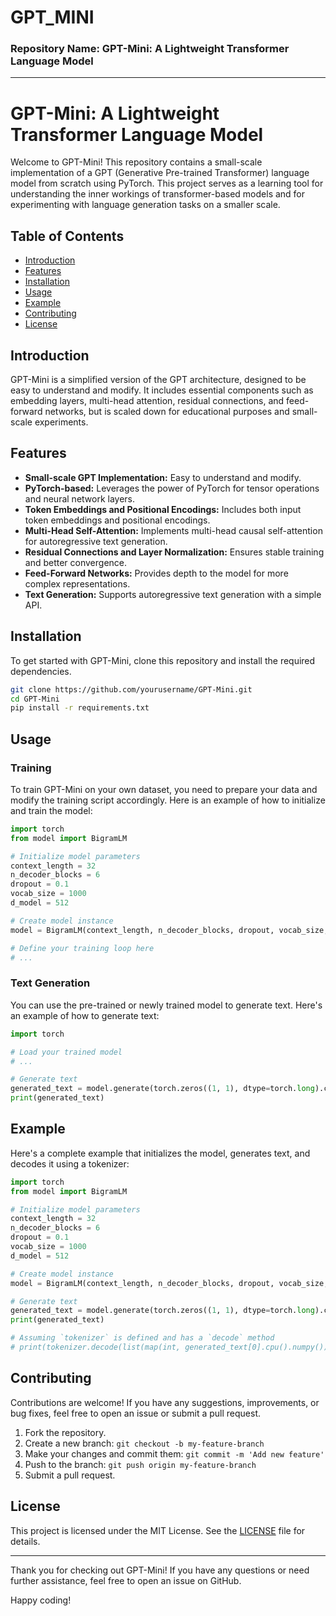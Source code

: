 # GPT_MINI
### Repository Name: GPT-Mini: A Lightweight Transformer Language Model

---

# GPT-Mini: A Lightweight Transformer Language Model

Welcome to GPT-Mini! This repository contains a small-scale implementation of a GPT (Generative Pre-trained Transformer) language model from scratch using PyTorch. This project serves as a learning tool for understanding the inner workings of transformer-based models and for experimenting with language generation tasks on a smaller scale.

## Table of Contents

- [Introduction](#introduction)
- [Features](#features)
- [Installation](#installation)
- [Usage](#usage)
- [Example](#example)
- [Contributing](#contributing)
- [License](#license)

## Introduction

GPT-Mini is a simplified version of the GPT architecture, designed to be easy to understand and modify. It includes essential components such as embedding layers, multi-head attention, residual connections, and feed-forward networks, but is scaled down for educational purposes and small-scale experiments.

## Features

- **Small-scale GPT Implementation:** Easy to understand and modify.
- **PyTorch-based:** Leverages the power of PyTorch for tensor operations and neural network layers.
- **Token Embeddings and Positional Encodings:** Includes both input token embeddings and positional encodings.
- **Multi-Head Self-Attention:** Implements multi-head causal self-attention for autoregressive text generation.
- **Residual Connections and Layer Normalization:** Ensures stable training and better convergence.
- **Feed-Forward Networks:** Provides depth to the model for more complex representations.
- **Text Generation:** Supports autoregressive text generation with a simple API.

## Installation

To get started with GPT-Mini, clone this repository and install the required dependencies.

```bash
git clone https://github.com/yourusername/GPT-Mini.git
cd GPT-Mini
pip install -r requirements.txt
```

## Usage

### Training

To train GPT-Mini on your own dataset, you need to prepare your data and modify the training script accordingly. Here is an example of how to initialize and train the model:

```python
import torch
from model import BigramLM

# Initialize model parameters
context_length = 32
n_decoder_blocks = 6
dropout = 0.1
vocab_size = 1000
d_model = 512

# Create model instance
model = BigramLM(context_length, n_decoder_blocks, dropout, vocab_size, d_model).cuda()

# Define your training loop here
# ...
```

### Text Generation

You can use the pre-trained or newly trained model to generate text. Here's an example of how to generate text:

```python
import torch

# Load your trained model
# ...

# Generate text
generated_text = model.generate(torch.zeros((1, 1), dtype=torch.long).cuda(), 2000)
print(generated_text)
```

## Example

Here's a complete example that initializes the model, generates text, and decodes it using a tokenizer:

```python
import torch
from model import BigramLM

# Initialize model parameters
context_length = 32
n_decoder_blocks = 6
dropout = 0.1
vocab_size = 1000
d_model = 512

# Create model instance
model = BigramLM(context_length, n_decoder_blocks, dropout, vocab_size, d_model).cuda()

# Generate text
generated_text = model.generate(torch.zeros((1, 1), dtype=torch.long).cuda(), 2000)
print(generated_text)

# Assuming `tokenizer` is defined and has a `decode` method
# print(tokenizer.decode(list(map(int, generated_text[0].cpu().numpy()))))
```

## Contributing

Contributions are welcome! If you have any suggestions, improvements, or bug fixes, feel free to open an issue or submit a pull request.

1. Fork the repository.
2. Create a new branch: `git checkout -b my-feature-branch`
3. Make your changes and commit them: `git commit -m 'Add new feature'`
4. Push to the branch: `git push origin my-feature-branch`
5. Submit a pull request.

## License

This project is licensed under the MIT License. See the [LICENSE](LICENSE) file for details.

---

Thank you for checking out GPT-Mini! If you have any questions or need further assistance, feel free to open an issue on GitHub.

Happy coding!
